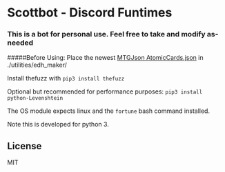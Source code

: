 # Scottbot - Discord Funtimes
### This is a bot for personal use. Feel free to take and modify as-needed
#####Before Using:
Place the newest [MTGJson AtomicCards.json](https://mtgjson.com/api/v5/AtomicCards.json) in ./utilities/edh_maker/

Install thefuzz with `pip3 install thefuzz`

Optional but recommended for performance purposes: `pip3 install python-Levenshtein`

The OS module expects linux and the `fortune` bash command installed.

Note this is developed for python 3.

## License
MIT

